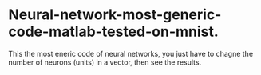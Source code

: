 # Neural-network-most-generic-code-matlab-tested-on-mnist.
This the most eneric code of neural networks, you just have to chagne the number of neurons (units) in a vector, then see the results.
